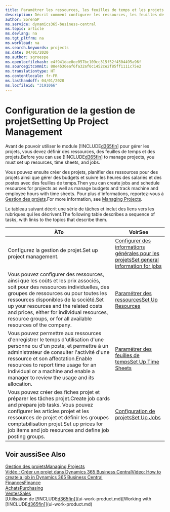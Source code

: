 ```yaml
---
title: Paramétrer les ressources, les feuilles de temps et les projets| Microsoft Docs
description: Décrit comment configurer les ressources, les feuilles de temps et les projets pour la gestion des projets.
author: SorenGP
ms.service: dynamics365-business-central
ms.topic: article
ms.devlang: na
ms.tgt_pltfrm: na
ms.workload: na
ms.search.keywords: projects
ms.date: 04/01/2020
ms.author: sgroespe
ms.openlocfilehash: e4f941dae0ee057bc109cc315f52f4504495a96f
ms.sourcegitcommit: 88e4b30eaf6fa32af0c1452ce2f85ff1111c75e2
ms.translationtype: HT
ms.contentlocale: fr-FR
ms.lasthandoff: 04/01/2020
ms.locfileid: "3191066"
---
```

# <a name="setting-up-project-management"></a><span data-ttu-id="689e4-103">Configuration de la gestion de projet</span><span class="sxs-lookup"><span data-stu-id="689e4-103">Setting Up Project Management</span></span>
<span data-ttu-id="689e4-104">Avant de pouvoir utiliser le module [!INCLUDE[d365fin](includes/d365fin_md.md)] pour gérer les projets, vous devez définir des ressources, des feuilles de temps et des projets.</span><span class="sxs-lookup"><span data-stu-id="689e4-104">Before you can use [!INCLUDE[d365fin](includes/d365fin_md.md)] to manage projects, you must set up resources, time sheets, and jobs.</span></span>

<span data-ttu-id="689e4-105">Vous pouvez ensuite créer des projets, planifier des ressources pour des projets ainsi que gérer des budgets et suivre les heures des salariés et des postes avec des feuilles de temps.</span><span class="sxs-lookup"><span data-stu-id="689e4-105">Then you can create jobs and schedule resources for projects as well as manage budgets and track machine and employee hours with time sheets.</span></span> <span data-ttu-id="689e4-106">Pour plus d'informations, reportez-vous à [Gestion des projets](projects-manage-projects.md).</span><span class="sxs-lookup"><span data-stu-id="689e4-106">For more information, see [Managing Projects](projects-manage-projects.md).</span></span>  

<span data-ttu-id="689e4-107">Le tableau suivant décrit une série de tâches et inclut des liens vers les rubriques qui les décrivent.</span><span class="sxs-lookup"><span data-stu-id="689e4-107">The following table describes a sequence of tasks, with links to the topics that describe them.</span></span>

| <span data-ttu-id="689e4-108">À</span><span class="sxs-lookup"><span data-stu-id="689e4-108">To</span></span> | <span data-ttu-id="689e4-109">Voir</span><span class="sxs-lookup"><span data-stu-id="689e4-109">See</span></span> |
| --- | --- |
| <span data-ttu-id="689e4-110">Configurez la gestion de projet.</span><span class="sxs-lookup"><span data-stu-id="689e4-110">Set up project management.</span></span>|[<span data-ttu-id="689e4-111">Configurer des informations générales pour les projets</span><span class="sxs-lookup"><span data-stu-id="689e4-111">Set general information for jobs</span></span>](projects-how-setup-jobs.md#to-set-general-information-for-jobs)|
| <span data-ttu-id="689e4-112">Vous pouvez configurer des ressources, ainsi que les coûts et les prix associés, soit pour des ressources individuelles, des groupes de ressources ou pour toutes les ressources disponibles de la société.</span><span class="sxs-lookup"><span data-stu-id="689e4-112">Set up your resources and the related costs and prices, either for individual resources, resource groups, or for all available resources of the company.</span></span> |[<span data-ttu-id="689e4-113">Paramétrer des ressources</span><span class="sxs-lookup"><span data-stu-id="689e4-113">Set Up Resources</span></span>](projects-how-setup-resources.md) |
| <span data-ttu-id="689e4-114">Vous pouvez permettre aux ressources d'enregistrer le temps d'utilisation d'une personne ou d'un poste, et permettre à un administrateur de consulter l'activité d'une ressource et son affectation.</span><span class="sxs-lookup"><span data-stu-id="689e4-114">Enable resources to report time usage for an individual or a machine and enable a manager to review the usage and its allocation.</span></span> |[<span data-ttu-id="689e4-115">Paramétrer des feuilles de temps</span><span class="sxs-lookup"><span data-stu-id="689e4-115">Set Up Time Sheets</span></span>](projects-how-setup-time-sheets.md) |
| <span data-ttu-id="689e4-116">Vous pouvez créer des fiches projet et préparer les tâches projet.</span><span class="sxs-lookup"><span data-stu-id="689e4-116">Create job cards and prepare job tasks.</span></span> <span data-ttu-id="689e4-117">Vous pouvez configurer les articles projet et les ressources de projet et définir les groupes comptabilisation projet.</span><span class="sxs-lookup"><span data-stu-id="689e4-117">Set up prices for job items and job resources and define job posting groups.</span></span> |[<span data-ttu-id="689e4-118">Configuration de projets</span><span class="sxs-lookup"><span data-stu-id="689e4-118">Set Up Jobs</span></span>](projects-how-setup-jobs.md) |

## <a name="see-also"></a><span data-ttu-id="689e4-119">Voir aussi</span><span class="sxs-lookup"><span data-stu-id="689e4-119">See Also</span></span>

[<span data-ttu-id="689e4-120">Gestion des projets</span><span class="sxs-lookup"><span data-stu-id="689e4-120">Managing Projects</span></span>](projects-manage-projects.md)  
[<span data-ttu-id="689e4-121">Vidéo : Créer un projet dans Dynamics 365 Business Central</span><span class="sxs-lookup"><span data-stu-id="689e4-121">Video: How to create a job in Dynamics 365 Business Central</span></span>](https://www.youtube.com/watch?v=VqaPWr7BWmw)  
[<span data-ttu-id="689e4-122">Finances</span><span class="sxs-lookup"><span data-stu-id="689e4-122">Finance</span></span>](finance.md)  
[<span data-ttu-id="689e4-123">Achats</span><span class="sxs-lookup"><span data-stu-id="689e4-123">Purchasing</span></span>](purchasing-manage-purchasing.md)  
[<span data-ttu-id="689e4-124">Ventes</span><span class="sxs-lookup"><span data-stu-id="689e4-124">Sales</span></span>](sales-manage-sales.md)  
<span data-ttu-id="689e4-125">[Utilisation de [!INCLUDE[d365fin](includes/d365fin_md.md)]](ui-work-product.md)</span><span class="sxs-lookup"><span data-stu-id="689e4-125">[Working with [!INCLUDE[d365fin](includes/d365fin_md.md)]](ui-work-product.md)</span></span>  
